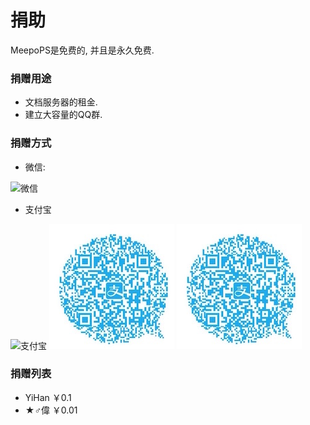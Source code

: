 # 捐助
MeepoPS是免费的, 并且是永久免费. 
 
### 捐赠用途
- 文档服务器的租金.
- 建立大容量的QQ群.

### 捐赠方式
- 微信:

![微信](https://raw.githubusercontent.com/lixuancn/MeepoPS/master/Doc/zh/1-summary/Image/donation-weixin.jpg "微信")

- 支付宝

![支付宝](https://raw.githubusercontent.com/lixuancn/MeepoPS/master/Doc/zh/1-summary/Image/donation-alipay.jpeg "支付宝")
![支付宝](Image/donation-alipay.jpeg "支付宝")
![支付宝](Image/donation-alipay.jpeg?raw=true "支付宝")

### 捐赠列表
- YiHan ￥0.1
- ★♂偉 ￥0.01